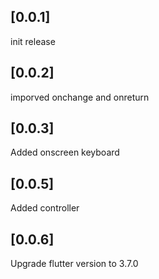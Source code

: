 ## [0.0.1]

init release

## [0.0.2]
imporved onchange and onreturn

## [0.0.3]
Added onscreen keyboard

## [0.0.5]
Added controller

## [0.0.6]
Upgrade flutter version to 3.7.0